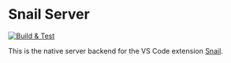 # Snail Server

[![Build & Test](https://github.com/albertziegenhagel/snail-server/actions/workflows/build.yml/badge.svg?branch=main)](https://github.com/albertziegenhagel/snail-server/actions/workflows/build.yml)

This is the native server backend for the VS Code extension [Snail](https://github.com/albertziegenhagel/snail).
